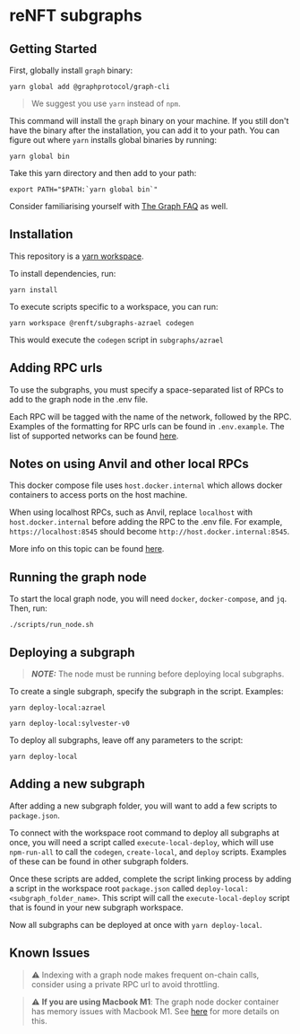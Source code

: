 # reNFT subgraphs

## Getting Started

First, globally install `graph` binary:

```
yarn global add @graphprotocol/graph-cli
```

> We suggest you use `yarn` instead of `npm`.

This command will install the `graph` binary on your machine. If you still don't have the binary after the installation, you can add it to your path. You can figure out where `yarn` installs global binaries by running:

```
yarn global bin
```

Take this yarn directory and then add to your path:

```
export PATH="$PATH:`yarn global bin`"
```

Consider familiarising yourself with [The Graph FAQ](https://thegraph.com/docs/en/developing/developer-faqs/) as well.

## Installation

This repository is a [yarn workspace](https://classic.yarnpkg.com/lang/en/docs/workspaces/).

To install dependencies, run:

```
yarn install
```

To execute scripts specific to a workspace, you can run:

```
yarn workspace @renft/subgraphs-azrael codegen
```

This would execute the `codegen` script in `subgraphs/azrael`

## Adding RPC urls

To use the subgraphs, you must specify a space-separated list of RPCs to add to the graph node in the .env file.

Each RPC will be tagged with the name of the network, followed by the RPC. Examples of the formatting for RPC urls can be found in `.env.example`. The list of supported networks can be found [here](https://thegraph.com/docs/en/developing/supported-networks/).

## Notes on using Anvil and other local RPCs

This docker compose file uses `host.docker.internal` which allows docker containers to access ports on the host machine. 

When using localhost RPCs, such as Anvil, replace `localhost` with `host.docker.internal` before adding the RPC to the .env file. For example, `https://localhost:8545` should become `http://host.docker.internal:8545`.

More info on this topic can be found [here](https://medium.com/@TimvanBaarsen/how-to-connect-to-the-docker-host-from-inside-a-docker-container-112b4c71bc66).

## Running the graph node

To start the local graph node, you will need `docker`, `docker-compose`, and `jq`. Then, run:

```
./scripts/run_node.sh
```

## Deploying a subgraph

> **_NOTE:_**  The node must be running before deploying local subgraphs.

To create a single subgraph, specify the subgraph in the script. Examples:

```
yarn deploy-local:azrael

yarn deploy-local:sylvester-v0
```

To deploy all subgraphs, leave off any parameters to the script:

```
yarn deploy-local
```

## Adding a new subgraph

After adding a new subgraph folder, you will want to add a few scripts to `package.json`.

To connect with the workspace root command to deploy all subgraphs at once, you will need a script called `execute-local-deploy`, which will use `npm-run-all` to call the `codegen`, `create-local`, and `deploy` scripts. Examples of these can be found in other subgraph folders.

Once these scripts are added, complete the script linking process by adding a script in the workspace root `package.json` called `deploy-local:<subgraph_folder_name>`. This script will call the `execute-local-deploy` script that is found in your new subgraph workspace. 

Now all subgraphs can be deployed at once with `yarn deploy-local`.

## Known Issues

> :warning: Indexing with a graph node makes frequent on-chain calls, consider using a private RPC url to avoid throttling.

> :warning: **If you are using Macbook M1**: The graph node docker container has memory issues with Macbook M1. See [here](https://github.com/graphprotocol/graph-node/tree/master/docker#running-graph-node-on-an-macbook-m1) for more details on this.
